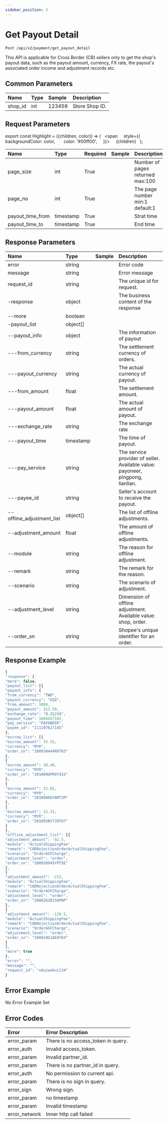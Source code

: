```yaml
---
sidebar_position: 3
---
```


# Get Payout Detail

```
Post /api/v2/payment/get_payout_detail
```
This API is applicable for Cross Border (CB) sellers only to get the shop's payout data, such as the payout amount, currency, FX rate, the payout's associated order income and adjustment records etc.

## Common Parameters

| Name    | Type | Sample | Description    |
| :------ | :--- | :----- | :------------- |
| shop_id | int  | 123456 | Store Shop ID. |

## Request Parameters

export const Highlight = ({children, color}) => (
  <span
    style={{
      backgroundColor: color,
      color: '#00ff00',
    }}>
    {children}
  </span>
);

| Name | Type | Required | Sample | Description |
| :--- | :--- | :--- | :--- | :--- |
| page_size | int | <Highlight>True</Highlight> |  | Number of pages returned max:100 |
| page_no | int | <Highlight>True</Highlight> |  | The page number min:1 default:1 |
| payout_time_from | timestamp | <Highlight>True</Highlight> |  | Strat time |
| payout_time_to | timestamp | <Highlight>True</Highlight> |  | End time |

## Response Parameters
| Name | Type | Sample | Description |
| :--- | :--- | :--- | :--- |
| error | string |  | Error code |
| message | string |  | Error message |
| request_id | string |  | The unique id for request. |
| -response | object |  | The business content of the response |
| --more | boolean |  |  |
| -payout_list | object[] |  |  |
| --payout_info | object |  | The information of payout |
| ---from_currency | string |  | The settlement currency of orders. |
| ---payout_currency | string |  | The actual currency of payout. |
| ---from_amount | float |  | The settlement amount. |
| ---payout_amount | float |  | The actual amount of payout. |
| ---exchange_rate | string |  | The exchange rate |
| ---payout_time | timestamp |  | The time of payout. |
| ---pay_service | string |  | The service provider of seller. Available value: payoneer, pingpong, lianlian. |
| ---payee_id | string |  | Seller's account to receive the payout. |
| --offline_adjustment_list | object[] |  | The list of offline adjustments. |
| --adjustment_amount | float |  | The amount of offline adjustments. |
| --module | string |  | The reason for offline adjustment. |
| --remark | string |  | The remark for the reason. |
| --scenario | string |  | The scenario of adjustment. |
| --adjustment_level | string |  | Dimension of offline adjustment. Available value: shop, order. |
| --order_sn | string |  | Shopee's unique identifier for an order. |

## Response Example

```js title = "JSON"
{
"response": {
"more": false,
"payout_list": [{
"payout_info": {
"from_currency": "TWD",
"payout_currency": "USD",
"from_amount": 1004,
"payout_amount": 313.59,
"exchange_rate": "0.31234",
"payout_time": 1604457102,
"pay_service": "PAYONEER",
"payee_id": "111107627145"
},
"escrow_list": [{
"escrow_amount": 33.55,
"currency": "MYR",
"order_sn": "200930444R0703"
},
{
"escrow_amount": 20.48,
"currency": "MYR",
"order_sn": "201009UPR97432"
},
{
"escrow_amount": 22.65,
"currency": "MYR",
"order_sn": "201006KGYAMT1M"
},
{
"escrow_amount": 15.33,
"currency": "MYR",
"order_sn": "201003BV7JDTU7"
}
],
"offline_adjustment_list": [{
"adjustment_amount": -92.5,
"module": "ActualShippingFee",
"remark": "CODRejectionOrderActualShippingFee",
"scenario": "OrderASFCharge",
"adjustment_level": "order",
"order_sn": "200920945YPT5E"
},
{
"adjustment_amount": -213,
"module": "ActualShippingFee",
"remark": "CODRejectionOrderActualShippingFee",
"scenario": "OrderASFCharge",
"adjustment_level": "order",
"order_sn": "2008262BJS6PNP"
},
{
"adjustment_amount": -128.5,
"module": "ActualShippingFee",
"remark": "CODRejectionOrderActualShippingFee",
"scenario": "OrderASFCharge",
"adjustment_level": "order",
"order_sn": "200819G1AE876X"
}
],
"more": true
},
"error": "",
"message": "",
"request_id": "xduiwekui134"
}

```

## Error Example
No Error Example Set

## Error Codes

| Error | Error Description |
| :--- | :--- |
| error_param | There is no access_token in query. |
| error_auth | Invalid access_token. |
| error_param | Invalid partner_id. |
| error_param | There is no partner_id in query. |
| error_auth | No permission to current api. |
| error_param | There is no sign in query. |
| error_sign | Wrong sign. |
| error_param | no timestamp |
| error_param | Invalid timestamp |
| error_network | Inner http call failed |
